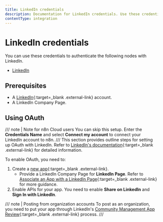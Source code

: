 ```yaml
---
title: LinkedIn credentials
description: Documentation for LinkedIn credentials. Use these credentials to authenticate LinkedIn in n8n, a workflow automation platform.
contentType: integration
---
```


# LinkedIn credentials

You can use these credentials to authenticate the following nodes with LinkedIn.

- [LinkedIn](/integrations/builtin/app-nodes/n8n-nodes-base.linkedin/)


## Prerequisites

* A [LinkedIn](https://www.linkedin.com/){:target=_blank .external-link} account.
* A LinkedIn Company Page.

## Using OAuth

/// note | Note for n8n Cloud users
You can skip this setup. Enter the **Credentials Name** and select **Connect my account** to connect your LinkedIn account to n8n.
///
This section provides outline steps for setting up OAuth with LinkedIn. Refer to [LinkedIn's documentation](https://learn.microsoft.com/en-gb/linkedin/){:target=_blank .external-link} for detailed information.

To enable OAuth, you need to:

1. Create a [new app](https://www.linkedin.com/developers/apps/new){:target=_blank .external-link}.
	* Provide a LinkedIn Company Page for **LinkedIn Page**. Refer to [Associate an App with a LinkedIn Page](https://www.linkedin.com/help/linkedin/answer/a548360){:target=_blank .external-link} for more guidance.
2. Enable APIs for your app. You need to enable **Share on LinkedIn** and **Sign In with LinkedIn**.

/// note | Posting from organization accounts
To post as an organization, you need to put your app through LinkedIn's [Community Management App Review](https://learn.microsoft.com/en-us/linkedin/marketing/community-management-app-review){:target=_blank .external-link} process.
///